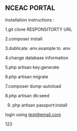 ## NCEAC PORTAL

Installation instructions :

1.git clone RESPONSITORTY URL

2.composer install

3.dublicate .env.example to .env

4.change database information

5.php artisan key:generate

6.php artisan migrate

7.composer dump-autoload

8.php artisan db:seed

9. php artisan passport:install


login using
test@email.com

123

